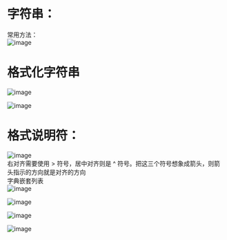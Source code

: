 # 字符串：  
常用方法：  
![image](https://github.com/user-attachments/assets/0efa5fbc-5181-4c1f-ac8f-5247c5e8e7a9)  
# 格式化字符串  
![image](https://github.com/user-attachments/assets/7e564997-705f-4e98-ba17-3b4a05df9685)  

![image](https://github.com/user-attachments/assets/ef0ef633-6ff3-4ddf-98a4-530dc6d4d21a)  
# 格式说明符：
![image](https://github.com/user-attachments/assets/f49f05cb-4132-4637-8e73-1c635841d6a6)   
右对齐需要使用 > 符号，居中对齐则是 ^ 符号。把这三个符号想象成箭头，则箭头指示的方向就是对齐的方向  
字典嵌套列表  
![image](https://github.com/user-attachments/assets/7ef3f52a-4926-4e2d-a6ff-f6fc3fbb1d3e)  

![image](https://github.com/user-attachments/assets/cc3cc44b-87fb-4bb7-ba7e-2124025060ed)   

![image](https://github.com/user-attachments/assets/40ac65ce-b6ad-4a79-b535-5c8fe7f63be2)  

![image](https://github.com/user-attachments/assets/025c5a27-3d02-4775-86db-cbec87f869a1)  








